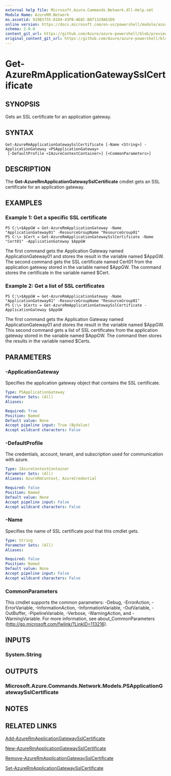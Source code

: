 ```yaml
---
external help file: Microsoft.Azure.Commands.Network.dll-Help.xml
Module Name: AzureRM.Network
ms.assetid: 919B3755-81D4-43FB-AE8C-B071329A61D9
online version: https://docs.microsoft.com/en-us/powershell/module/azurerm.network/get-azurermapplicationgatewaysslcertificate
schema: 2.0.0
content_git_url: https://github.com/Azure/azure-powershell/blob/preview/src/ResourceManager/Network/Commands.Network/help/Get-AzureRmApplicationGatewaySslCertificate.md
original_content_git_url: https://github.com/Azure/azure-powershell/blob/preview/src/ResourceManager/Network/Commands.Network/help/Get-AzureRmApplicationGatewaySslCertificate.md
---
```


# Get-AzureRmApplicationGatewaySslCertificate

## SYNOPSIS
Gets an SSL certificate for an application gateway.

## SYNTAX

```
Get-AzureRmApplicationGatewaySslCertificate [-Name <String>] -ApplicationGateway <PSApplicationGateway>
 [-DefaultProfile <IAzureContextContainer>] [<CommonParameters>]
```

## DESCRIPTION
The **Get-AzureRmApplicationGatewaySslCertificate** cmdlet gets an SSL certificate for an application gateway.

## EXAMPLES

### Example 1: Get a specific SSL certificate
```
PS C:\>$AppGW = Get-AzureRmApplicationGateway -Name "ApplicationGateway01" -ResourceGroupName "ResourceGroup01"
PS C:\> $Cert = Get-AzureRmApplicationGatewaySslCertificate -Name "Cert01" -ApplicationGateway $AppGW
```

The first command gets the Application Gateway named ApplicationGateway01 and stores the result in the variable named $AppGW.
The second command gets the SSL certificate named Cert01 from the application gateway stored in the variable named $AppGW.
The command stores the certificate in the variable named $Cert.

### Example 2: Get a list of SSL certificates
```
PS C:\>$AppGW = Get-AzureRmApplicationGateway -Name "ApplicationGateway01" -ResourceGroupName "ResourceGroup01"
PS C:\> $Certs = Get-AzureRmApplicationGatewaySslCertificate -ApplicationGateway $AppGW
```

The first command gets the Application Gateway named ApplicationGateway01 and stores the result in the variable named $AppGW.
This second command gets a list of SSL certificates from the application gateway stored in the variable named $AppGW.
The command then stores the results in the variable named $Certs.

## PARAMETERS

### -ApplicationGateway
Specifies the application gateway object that contains the SSL certificate.

```yaml
Type: PSApplicationGateway
Parameter Sets: (All)
Aliases: 

Required: True
Position: Named
Default value: None
Accept pipeline input: True (ByValue)
Accept wildcard characters: False
```

### -DefaultProfile
The credentials, account, tenant, and subscription used for communication with azure.

```yaml
Type: IAzureContextContainer
Parameter Sets: (All)
Aliases: AzureRmContext, AzureCredential

Required: False
Position: Named
Default value: None
Accept pipeline input: False
Accept wildcard characters: False
```

### -Name
Specifies the name of SSL certificate pool that this cmdlet gets.

```yaml
Type: String
Parameter Sets: (All)
Aliases: 

Required: False
Position: Named
Default value: None
Accept pipeline input: False
Accept wildcard characters: False
```

### CommonParameters
This cmdlet supports the common parameters: -Debug, -ErrorAction, -ErrorVariable, -InformationAction, -InformationVariable, -OutVariable, -OutBuffer, -PipelineVariable, -Verbose, -WarningAction, and -WarningVariable. For more information, see about_CommonParameters (<http://go.microsoft.com/fwlink/?LinkID=113216>).

## INPUTS

### System.String

## OUTPUTS

### Microsoft.Azure.Commands.Network.Models.PSApplicationGatewaySslCertificate

## NOTES

## RELATED LINKS

[Add-AzureRmApplicationGatewaySslCertificate](./Add-AzureRmApplicationGatewaySslCertificate.md)

[New-AzureRmApplicationGatewaySslCertificate](./New-AzureRmApplicationGatewaySslCertificate.md)

[Remove-AzureRmApplicationGatewaySslCertificate](./Remove-AzureRmApplicationGatewaySslCertificate.md)

[Set-AzureRmApplicationGatewaySslCertificate](./Set-AzureRmApplicationGatewaySslCertificate.md)


